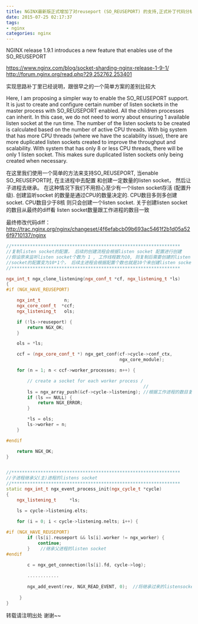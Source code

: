 ```yaml
---
title: NGINX最新版正式增加了对reuseport (SO_REUSEPORT) 的支持,正式补丁代码分析
date: 2015-07-25 02:17:37
tags:
- nginx
categories: nginx
---
```


NGINX release 1.9.1 introduces a new feature that enables use of the SO_REUSEPORT 

https://www.nginx.com/blog/socket-sharding-nginx-release-1-9-1/
http://forum.nginx.org/read.php?29,252762,253401

实现思路补丁里已经说明，跟很早之的一个简单方案的差别比较大
 <!-- more --> 
Here, I am proposing a simpler way to enable the SO_REUSEPORT support. It is just to create
and configure certain number of listen sockets in the master process with SO_REUSEPORT enabled.
All the children processes can inherit. In this case, we do not need to worry about ensuring 1 available 
listen socket at the run time. The number of the listen sockets to be created is calculated based on the 
number of active CPU threads. With big system that has more CPU threads (where we have the scalability
issue), there are more duplicated listen sockets created to improve the throughput and scalability. With system
that has only 8 or less CPU threads, there will be only 1 listen socket. This makes sure duplicated listen sockets
only being created when necessary. 

在这里我们使用一个简单的方法来支持SO_REUSEPORT, 当enable SO_REUSEPORT时, 在主进程中去配置
和创建一定数量的listen socket， 然后让子进程去继承。 在这种情况下我们不用担心至少有一个listen socket存活
(配置升级).  创建监听socket  的数量是通过CPU的数量决定的.  CPU数目多则多创建socket. CPU数目少于8核
则只会创建一个listen socket.
关于创建listen socket 的数目从最终的diff看 listen socket数量跟工作进程的数目一致

最终修改代码diff：
http://trac.nginx.org/nginx/changeset/4f6efabcb09b693ac5461f2b1d05a526f9710137/nginx
```cpp
//****************************************************************
//复制listen socket的配置， 后续的创建流程会根据listen socket 配置进行创建
//假设原来监听listen socket个数为 1 , 工作线程数为10, 则复制后需要创建的listen 
//socket的配置变为10*1个， 后续主进程会根据配置个数也就是10个来创建listen socket
//****************************************************************

ngx_int_t ngx_clone_listening(ngx_conf_t *cf, ngx_listening_t *ls)
{
#if (NGX_HAVE_REUSEPORT)

    ngx_int_t         n;
    ngx_core_conf_t  *ccf;
    ngx_listening_t   ols;

    if (!ls->reuseport) {
        return NGX_OK;
    }

    ols = *ls;

    ccf = (ngx_core_conf_t *) ngx_get_conf(cf->cycle->conf_ctx,
                                           ngx_core_module);

    for (n = 1; n < ccf->worker_processes; n++) {

        // create a socket for each worker process /
                                                    //
        ls = ngx_array_push(&cf->cycle->listening); //根据工作进程的数目复制listen socket配置 
        if (ls == NULL) {
            return NGX_ERROR;
        }

        *ls = ols;
        ls->worker = n;
    }

#endif

    return NGX_OK;
}


//****************************************************************
//子进程继承父(主)进程的listens socket 
//****************************************************************
static ngx_int_t ngx_event_process_init(ngx_cycle_t *cycle)
{
    ngx_listening_t     *ls;

    ls = cycle->listening.elts;
    
    for (i = 0; i < cycle->listening.nelts; i++) {

#if (NGX_HAVE_REUSEPORT)
        if (ls[i].reuseport && ls[i].worker != ngx_worker) {
            continue;  
        }    //继承父进程的listen socket 
#endif

        c = ngx_get_connection(ls[i].fd, cycle->log);
     
        ............
        
        ngx_add_event(rev, NGX_READ_EVENT, 0);  //将继承过来的listensocket加入到epoll中
     
     }
}

``` 
转载请注明出处 谢谢~~
